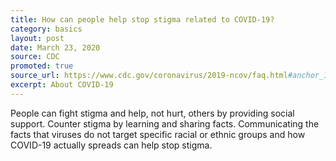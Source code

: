 ```yaml
---
title: How can people help stop stigma related to COVID-19?
category: basics
layout: post
date: March 23, 2020
source: CDC
promoted: true
source_url: https://www.cdc.gov/coronavirus/2019-ncov/faq.html#anchor_1584386215012
excerpt: About COVID-19
---
```


People can fight stigma and help, not hurt, others by providing social support. Counter stigma by learning and sharing facts. Communicating the facts that viruses do not target specific racial or ethnic groups and how COVID-19 actually spreads can help stop stigma.